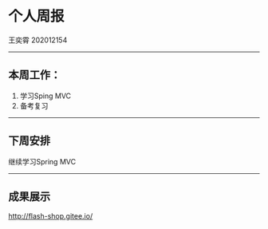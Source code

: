 # 个人周报

王奕霄 202012154

---

## 本周工作：

1. 学习Sping MVC
2. 备考复习

---

## 下周安排

继续学习Spring MVC

---

## 成果展示

http://flash-shop.gitee.io/